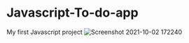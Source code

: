 # Javascript-To-do-app
My first Javascript project
![Screenshot 2021-10-02 172240](https://user-images.githubusercontent.com/69869262/135720643-bf53a85a-b900-4459-9b7a-8caba88ea29a.png)
